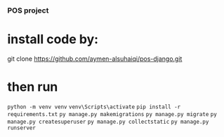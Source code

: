 ### POS project

# install code by:
git clone https://github.com/aymen-alsuhaiqi/pos-django.git

# then run 

`python -m venv venv`
`venv\Scripts\activate`
`pip install -r requirements.txt`
`py manage.py makemigrations`
`py manage.py migrate`
`py manage.py createsuperuser`
`py manage.py collectstatic`
`py manage.py runserver`
